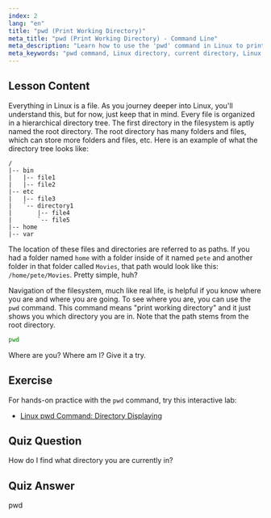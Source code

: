```yaml
---
index: 2
lang: "en"
title: "pwd (Print Working Directory)"
meta_title: "pwd (Print Working Directory) - Command Line"
meta_description: "Learn how to use the 'pwd' command in Linux to print your current working directory. Understand Linux filesystem paths and navigation for beginners."
meta_keywords: "pwd command, Linux directory, current directory, Linux path, Linux tutorial, beginner Linux, Linux guide"
---
```


## Lesson Content

Everything in Linux is a file. As you journey deeper into Linux, you'll understand this, but for now, just keep that in mind. Every file is organized in a hierarchical directory tree. The first directory in the filesystem is aptly named the root directory. The root directory has many folders and files, which can store more folders and files, etc. Here is an example of what the directory tree looks like:

```plaintext
/
|-- bin
|   |-- file1
|   |-- file2
|-- etc
|   |-- file3
|   `-- directory1
|       |-- file4
|       `-- file5
|-- home
|-- var
```

The location of these files and directories are referred to as paths. If you had a folder named `home` with a folder inside of it named `pete` and another folder in that folder called `Movies`, that path would look like this: `/home/pete/Movies`. Pretty simple, huh?

Navigation of the filesystem, much like real life, is helpful if you know where you are and where you are going. To see where you are, you can use the `pwd` command. This command means "print working directory" and it just shows you which directory you are in. Note that the path stems from the root directory.

```bash
pwd
```

Where are you? Where am I? Give it a try.

## Exercise

For hands-on practice with the `pwd` command, try this interactive lab:

- [Linux pwd Command: Directory Displaying](https://labex.io/labs/linux-linux-pwd-command-directory-displaying-209734)

## Quiz Question

How do I find what directory you are currently in?

## Quiz Answer

pwd

